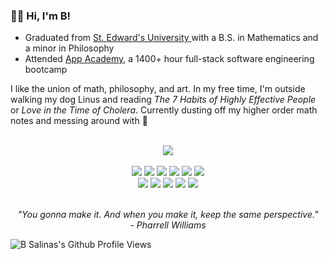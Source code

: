 ### 👋🏽 Hi, I'm B!

- Graduated from <a href="https://www.stedwards.edu"> St. Edward's University </a> with a B.S. in Mathematics and a minor in Philosophy  
- Attended <a href="https://www.appacademy.io">App Academy</a>, a 1400+ hour full-stack software engineering bootcamp

I like the union of math, philosophy, and art. In my free time, I'm outside walking my dog Linus and reading _The 7 Habits of Highly Effective People_ or _Love in the Time of Cholera_. Currently dusting off my higher order math notes and messing around with  💎

<br />

<div align="center">
    <img src="https://github-readme-stats.vercel.app/api?username=b-salinas&count_private=true&show_icons=true"> </img>
</div>

<br />

<div align="center" justify-content="space-between">
    <img src="https://img.shields.io/badge/Python-FFD43B?style=for-the-badge&logo=python&logoColor=darkgreen"> <img src="https://img.shields.io/badge/JavaScript-323330?style=for-the-badge&logo=javascript&logoColor=F7DF1E"> <img src="https://img.shields.io/badge/HTML5-E34F26?style=for-the-badge&logo=html5&logoColor=white"> <img src="https://img.shields.io/badge/CSS3-1572B6?style=for-the-badge&logo=css3&logoColor=white"> <img src="https://img.shields.io/badge/React-20232A?style=for-the-badge&logo=react&logoColor=61DAFB"> <img src="https://img.shields.io/badge/Redux-593D88?style=for-the-badge&logo=redux&logoColor=white">
</div>  
  
<div align="center" justify-content="space-between">
   <img src="https://img.shields.io/badge/Chakra--UI-319795?style=for-the-badge&logo=chakra-ui&logoColor=white"> <img src="https://img.shields.io/badge/PostgreSQL-316192?style=for-the-badge&logo=postgresql&logoColor=white"> <img src="https://img.shields.io/badge/Postman-FF6C37?style=for-the-badge&logo=Postman&logoColor=white"> <img src="https://img.shields.io/badge/Git-F05032?style=for-the-badge&logo=git&logoColor=white"> <img src="https://img.shields.io/badge/Markdown-000000?style=for-the-badge&logo=markdown&logoColor=white">
</div>

<br />

<p align="center" >
    <em> "You gonna make it. And when you make it, keep the same perspective." </em>
    <br />
    <em> - Pharrell Williams </em> 
</p>

<p align="left">
  <img src="https://komarev.com/ghpvc/?username=b-salinas" alt="B Salinas's Github Profile Views"> 
</p>

<!--
**Hi, I'm B and I'm a Full-Stack Software Engineer based out of Austin, TX!**

- I graduated from App Academy, a +1400-hour full-stack software development bootcamp, where I honed my skills in: **JavaScript (ES6), Python, React.js, Redux.js, PostgreSQL** and more.
- Fun Fact: I also graduated from St. Edward's University with a degree in Mathematics.
- I am currently looking for a position where I can continue to make a meaningful impact while nurturing my skills.

Check out my portfolio [here](http://b-salinas.dev), let's connect! 

**Languages and Technologies I use:**
<p>
  <img src="https://img.shields.io/badge/Python-FFD43B?style=for-the-badge&logo=python&logoColor=darkgreen">
  <img src="https://img.shields.io/badge/JavaScript-323330?style=for-the-badge&logo=javascript&logoColor=F7DF1E">
  <img src="https://img.shields.io/badge/React-20232A?style=for-the-badge&logo=react&logoColor=61DAFB">
  <img src="https://img.shields.io/badge/Redux-593D88?style=for-the-badge&logo=redux&logoColor=white">
  <img src="https://img.shields.io/badge/Chakra--UI-319795?style=for-the-badge&logo=chakra-ui&logoColor=white">
  <img src="https://img.shields.io/badge/HTML5-E34F26?style=for-the-badge&logo=html5&logoColor=white">
  <img src="https://img.shields.io/badge/CSS3-1572B6?style=for-the-badge&logo=css3&logoColor=white">
  <img src="https://img.shields.io/badge/Flask-000000?style=for-the-badge&logo=flask&logoColor=white">
  <img src="https://img.shields.io/badge/Heroku-430098?style=for-the-badge&logo=heroku&logoColor=white">
  <img src="https://img.shields.io/badge/Adobe%20XD-FF61F6?style=for-the-badge&logo=Adobe%20XD&logoColor=white">  
  <img src="https://img.shields.io/badge/Git-F05032?style=for-the-badge&logo=git&logoColor=white">
  <img src="https://img.shields.io/badge/Markdown-000000?style=for-the-badge&logo=markdown&logoColor=white">
  <img src="https://img.shields.io/badge/Postman-FF6C37?style=for-the-badge&logo=Postman&logoColor=white">
</p>

<p align="left">
  <img src="https://komarev.com/ghpvc/?username=b-salinas" alt="B Salinas's Github Profile Views">
</p>
-->

<!-- 
# Skills
#### Languages
![Python](https://img.shields.io/badge/Python-FFD43B?style=for-the-badge&logo=python&logoColor=darkgreen)
![JavaScript](https://img.shields.io/badge/JavaScript-323330?style=for-the-badge&logo=javascript&logoColor=F7DF1E)
![HTML](https://img.shields.io/badge/HTML5-E34F26?style=for-the-badge&logo=html5&logoColor=white)
![CSS](https://img.shields.io/badge/CSS3-1572B6?style=for-the-badge&logo=css3&logoColor=white)

#### Frameworks
![React](https://img.shields.io/badge/React-20232A?style=for-the-badge&logo=react&logoColor=61DAFB)
![Redux](https://img.shields.io/badge/Redux-593D88?style=for-the-badge&logo=redux&logoColor=white)
![Flask](https://img.shields.io/badge/Flask-000000?style=for-the-badge&logo=flask&logoColor=white)
![Node.js](https://img.shields.io/badge/Node.js-43853D?style=for-the-badge&logo=node-dot-js&logoColor=white)
![Express.js](https://img.shields.io/badge/Express.js-000000?style=for-the-badge&logo=express&logoColor=white)
![NPM](https://img.shields.io/badge/npm-CB3837?style=for-the-badge&logo=npm&logoColor=white)
![React Router](https://img.shields.io/badge/React_Router-CA4245?style=for-the-badge&logo=react-router&logoColor=white)
![Chakra-UI](https://img.shields.io/badge/Chakra--UI-319795?style=for-the-badge&logo=chakra-ui&logoColor=white)
![Docker](https://img.shields.io/badge/Docker-2CA5E0?style=for-the-badge&logo=docker&logoColor=white)

#### Databases
![Postgres](https://img.shields.io/badge/PostgreSQL-316192?style=for-the-badge&logo=postgresql&logoColor=white)
![Microsoft SQL Server](https://img.shields.io/badge/Microsoft%20SQL%20Sever-CC2927?style=for-the-badge&logo=microsoft%20sql%20server&logoColor=white)

#### Cloud
![Heroku](https://img.shields.io/badge/Heroku-430098?style=for-the-badge&logo=heroku&logoColor=white)

#### Design
![Adobe Photoshop](https://img.shields.io/badge/Adobe%20Photoshop-31A8FF?style=for-the-badge&logo=Adobe%20Photoshop&logoColor=black)
![Adobe XD](https://img.shields.io/badge/Adobe%20XD-FF61F6?style=for-the-badge&logo=Adobe%20XD&logoColor=white)
![Canva](https://img.shields.io/badge/Canva-%2300C4CC.svg?&style=for-the-badge&logo=Canva&logoColor=white)

#### Other
![Markdown](https://img.shields.io/badge/Markdown-000000?style=for-the-badge&logo=markdown&logoColor=white)
![Git](https://img.shields.io/badge/Git-F05032?style=for-the-badge&logo=git&logoColor=white)
![Postman](https://img.shields.io/badge/Postman-FF6C37?style=for-the-badge&logo=Postman&logoColor=white)
-->
